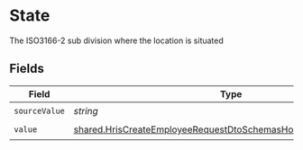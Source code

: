 # State

The ISO3166-2 sub division where the location is situated


## Fields

| Field                                                                                                                                                       | Type                                                                                                                                                        | Required                                                                                                                                                    | Description                                                                                                                                                 |
| ----------------------------------------------------------------------------------------------------------------------------------------------------------- | ----------------------------------------------------------------------------------------------------------------------------------------------------------- | ----------------------------------------------------------------------------------------------------------------------------------------------------------- | ----------------------------------------------------------------------------------------------------------------------------------------------------------- |
| `sourceValue`                                                                                                                                               | *string*                                                                                                                                                    | :heavy_check_mark:                                                                                                                                          | N/A                                                                                                                                                         |
| `value`                                                                                                                                                     | [shared.HrisCreateEmployeeRequestDtoSchemasHomeLocationStateValue](../../../sdk/models/shared/hriscreateemployeerequestdtoschemashomelocationstatevalue.md) | :heavy_check_mark:                                                                                                                                          | N/A                                                                                                                                                         |